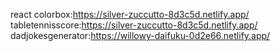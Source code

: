 react colorbox:https://silver-zuccutto-8d3c5d.netlify.app/
tabletennisscore:https://silver-zuccutto-8d3c5d.netlify.app/
dadjokesgenerator:https://willowy-daifuku-0d2e66.netlify.app/
